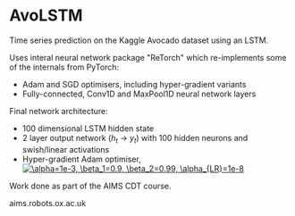 # AvoLSTM
Time series prediction on the Kaggle Avocado dataset using an LSTM.

Uses interal neural network package "ReTorch" which re-implements some of the internals from PyTorch:
- Adam and SGD optimisers, including hyper-gradient variants
- Fully-connected, Conv1D and MaxPool1D neural network layers

Final network architecture:
- 100 dimensional LSTM hidden state
- 2 layer output network ($h_t$ -> $y_t$) with 100 hidden neurons and swish/linear activations
- Hyper-gradient Adam optimiser, <a href="https://www.codecogs.com/eqnedit.php?latex=\alpha=1e-3,&space;\beta_1=0.9,&space;\beta_2=0.99,&space;\alpha_{LR}=1e-8" target="_blank"><img src="https://latex.codecogs.com/gif.latex?\alpha=1e-3,&space;\beta_1=0.9,&space;\beta_2=0.99,&space;\alpha_{LR}=1e-8" title="\alpha=1e-3, \beta_1=0.9, \beta_2=0.99, \alpha_{LR}=1e-8" /></a>

Work done as part of the AIMS CDT course.

aims.robots.ox.ac.uk
